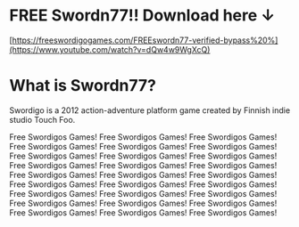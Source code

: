 # FREE Swordn77!! Download here ↓
[https://freeswordigogames.com/FREEswordn77-verified-bypass%20%](https://www.youtube.com/watch?v=dQw4w9WgXcQ)

# What is Swordn77?
Swordigo is a 2012 action-adventure platform game created by Finnish indie studio Touch Foo.


Free Swordigos Games! Free Swordigos Games! Free Swordigos Games! Free Swordigos Games! Free Swordigos Games! Free Swordigos Games! Free Swordigos Games! Free Swordigos Games! Free Swordigos Games! Free Swordigos Games! Free Swordigos Games! Free Swordigos Games! Free Swordigos Games! Free Swordigos Games! Free Swordigos Games! Free Swordigos Games! Free Swordigos Games! Free Swordigos Games! Free Swordigos Games! Free Swordigos Games! Free Swordigos Games! Free Swordigos Games! Free Swordigos Games! Free Swordigos Games! Free Swordigos Games! Free Swordigos Games! Free Swordigos Games! 
